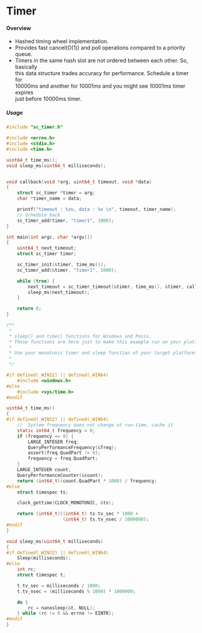 # Timer

#### Overview

- Hashed timing wheel implementation.
- Provides fast cancel(O(1)) and poll operations compared to a priority queue.
- Timers in the same hash slot are not ordered between each other. So, basically    
  this data structure trades accuracy for performance. Schedule a timer for  
  10000ms and another for 10001ms and you might see 10001ms timer expires  
  just before 10000ms timer. 


##### Usage


```c
#include "sc_timer.h"

#include <errno.h>
#include <stdio.h>
#include <time.h>

uint64_t time_ms();
void sleep_ms(uint64_t milliseconds);


void callback(void *arg, uint64_t timeout, void *data)
{
    struct sc_timer *timer = arg;
    char *timer_name = data;

    printf("timeout : %zu, data : %s \n", timeout, timer_name);
    // Schedule back
    sc_timer_add(timer, "timer1", 1000);
}

int main(int argc, char *argv[])
{
    uint64_t next_timeout;
    struct sc_timer timer;

    sc_timer_init(&timer, time_ms());
    sc_timer_add(&timer, "timer1", 1000);

    while (true) {
        next_timeout = sc_timer_timeout(&timer, time_ms(), &timer, callback);
        sleep_ms(next_timeout);
    }

    return 0;
}

/**
 * 
 * sleep() and time() functions for Windows and Posix. 
 * These functions are here just to make this example run on your platform.
 * 
 * Use your monotonic timer and sleep function of your target platform.
 * 
 */

#if defined(_WIN32) || defined(_WIN64)
    #include <windows.h>
#else
    #include <sys/time.h>
#endif

uint64_t time_ms()
{
#if defined(_WIN32) || defined(_WIN64)
    //  System frequency does not change at run-time, cache it
    static int64_t frequency = 0;
    if (frequency == 0) {
        LARGE_INTEGER freq;
        QueryPerformanceFrequency(&freq);
        assert(freq.QuadPart != 0);
        frequency = freq.QuadPart;
    }
    LARGE_INTEGER count;
    QueryPerformanceCounter(&count);
    return (int64_t)(count.QuadPart * 1000) / frequency;
#else
    struct timespec ts;

    clock_gettime(CLOCK_MONOTONIC, &ts);

    return (int64_t)((int64_t) ts.tv_sec * 1000 +
                     (int64_t) ts.tv_nsec / 1000000);
#endif
}

void sleep_ms(uint64_t milliseconds)
{
#if defined(_WIN32) || defined(_WIN64)
    Sleep(milliseconds);
#else
    int rc;
    struct timespec t;

    t.tv_sec = milliseconds / 1000;
    t.tv_nsec = (milliseconds % 1000) * 1000000;

    do {
        rc = nanosleep(&t, NULL);
    } while (rc != 0 && errno != EINTR);
#endif
}

```